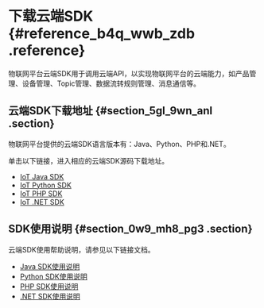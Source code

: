 # 下载云端SDK {#reference_b4q_wwb_zdb .reference}

物联网平台云端SDK用于调用云端API，以实现物联网平台的云端能力，如产品管理、设备管理、Topic管理、数据流转规则管理、消息通信等。

## 云端SDK下载地址 {#section_5gl_9wn_anl .section}

物联网平台提供的云端SDK语言版本有：Java、Python、PHP和.NET。

单击以下链接，进入相应的云端SDK源码下载地址。

-   [IoT Java SDK](https://github.com/aliyun/aliyun-openapi-java-sdk/tree/master/aliyun-java-sdk-iot)
-   [IoT Python SDK](https://github.com/aliyun/aliyun-openapi-python-sdk/tree/master/aliyun-python-sdk-iot)
-   [IoT PHP SDK](https://github.com/aliyun/aliyun-openapi-php-sdk/tree/master/aliyun-php-sdk-iot)
-   [IoT .NET SDK](https://github.com/aliyun/aliyun-openapi-net-sdk/tree/master/aliyun-net-sdk-iot)

## SDK使用说明 {#section_0w9_mh8_pg3 .section}

云端SDK使用帮助说明，请参见以下链接文档。

-   [Java SDK使用说明](https://help.aliyun.com/document_detail/138935.html)
-   [Python SDK使用说明](https://help.aliyun.com/document_detail/138936.html)
-   [PHP SDK使用说明](https://help.aliyun.com/document_detail/138937.html)
-   [.NET SDK使用说明](https://help.aliyun.com/document_detail/138938.html)

